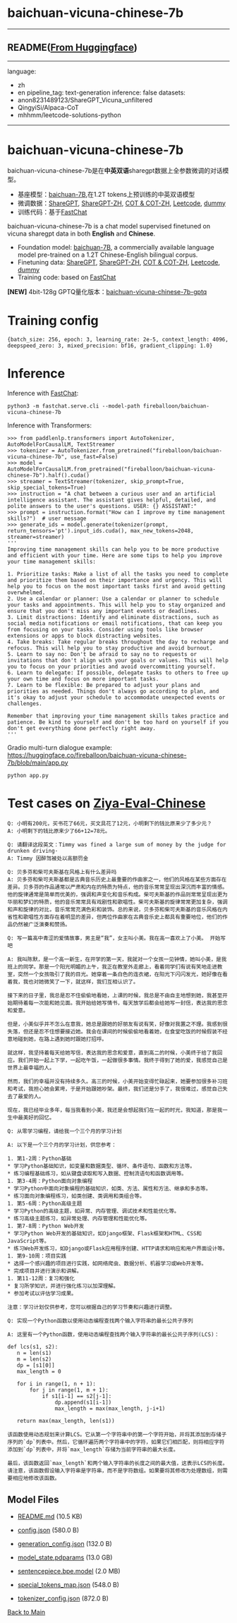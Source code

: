 
# baichuan-vicuna-chinese-7b
---


## README([From Huggingface](https://huggingface.co/fireballoon/baichuan-vicuna-chinese-7b))

---
language:
- zh
- en
pipeline_tag: text-generation
inference: false
datasets:
- anon8231489123/ShareGPT_Vicuna_unfiltered
- QingyiSi/Alpaca-CoT
- mhhmm/leetcode-solutions-python
---

# baichuan-vicuna-chinese-7b

baichuan-vicuna-chinese-7b是在**中英双语**sharegpt数据上全参数微调的对话模型。

- 基座模型：[baichuan-7B](https://huggingface.co/baichuan-inc/baichuan-7B),在1.2T tokens上预训练的中英双语模型
- 微调数据：[ShareGPT](https://huggingface.co/datasets/anon8231489123/ShareGPT_Vicuna_unfiltered/blob/main/ShareGPT_V3_unfiltered_cleaned_split.json), [ShareGPT-ZH](https://huggingface.co/datasets/QingyiSi/Alpaca-CoT/tree/main/Chinese-instruction-collection), [COT & COT-ZH](https://huggingface.co/datasets/QingyiSi/Alpaca-CoT/tree/main/Chain-of-Thought), [Leetcode](https://www.kaggle.com/datasets/erichartford/leetcode-solutions), [dummy](https://github.com/lm-sys/FastChat)
- 训练代码：基于[FastChat](https://github.com/lm-sys/FastChat)

baichuan-vicuna-chinese-7b is a chat model supervised finetuned on vicuna sharegpt data in both **English** and **Chinese**.

- Foundation model: [baichuan-7B](https://huggingface.co/baichuan-inc/baichuan-7B), a commercially available language model pre-trained on a 1.2T Chinese-English bilingual corpus.
- Finetuning data: [ShareGPT](https://huggingface.co/datasets/anon8231489123/ShareGPT_Vicuna_unfiltered/blob/main/ShareGPT_V3_unfiltered_cleaned_split.json), [ShareGPT-ZH](https://huggingface.co/datasets/QingyiSi/Alpaca-CoT/tree/main/Chinese-instruction-collection), [COT & COT-ZH](https://huggingface.co/datasets/QingyiSi/Alpaca-CoT/tree/main/Chain-of-Thought), [Leetcode](https://www.kaggle.com/datasets/erichartford/leetcode-solutions), [dummy](https://github.com/lm-sys/FastChat)
- Training code: based on [FastChat](https://github.com/lm-sys/FastChat)

**[NEW]** 4bit-128g GPTQ量化版本：[baichuan-vicuna-chinese-7b-gptq](https://huggingface.co/fireballoon/baichuan-vicuna-chinese-7b-gptq)


# Training config
```
{batch_size: 256, epoch: 3, learning_rate: 2e-5, context_length: 4096, deepspeed_zero: 3, mixed_precision: bf16, gradient_clipping: 1.0}
```

# Inference
Inference with [FastChat](https://github.com/lm-sys/FastChat):
```
python3 -m fastchat.serve.cli --model-path fireballoon/baichuan-vicuna-chinese-7b
```

Inference with Transformers:
```ipython
>>> from paddlenlp.transformers import AutoTokenizer, AutoModelForCausalLM, TextStreamer
>>> tokenizer = AutoTokenizer.from_pretrained("fireballoon/baichuan-vicuna-chinese-7b", use_fast=False)
>>> model = AutoModelForCausalLM.from_pretrained("fireballoon/baichuan-vicuna-chinese-7b").half().cuda()
>>> streamer = TextStreamer(tokenizer, skip_prompt=True, skip_special_tokens=True)
>>> instruction = "A chat between a curious user and an artificial intelligence assistant. The assistant gives helpful, detailed, and polite answers to the user's questions. USER: {} ASSISTANT:"
>>> prompt = instruction.format("How can I improve my time management skills?")  # user message
>>> generate_ids = model.generate(tokenizer(prompt, return_tensors='pt').input_ids.cuda(), max_new_tokens=2048, streamer=streamer)
'''
Improving time management skills can help you to be more productive and efficient with your time. Here are some tips to help you improve your time management skills:

1. Prioritize tasks: Make a list of all the tasks you need to complete and prioritize them based on their importance and urgency. This will help you to focus on the most important tasks first and avoid getting overwhelmed.
2. Use a calendar or planner: Use a calendar or planner to schedule your tasks and appointments. This will help you to stay organized and ensure that you don't miss any important events or deadlines.
3. Limit distractions: Identify and eliminate distractions, such as social media notifications or email notifications, that can keep you from focusing on your tasks. Consider using tools like browser extensions or apps to block distracting websites.
4. Take breaks: Take regular breaks throughout the day to recharge and refocus. This will help you to stay productive and avoid burnout.
5. Learn to say no: Don't be afraid to say no to requests or invitations that don't align with your goals or values. This will help you to focus on your priorities and avoid overcommitting yourself.
6. Learn to delegate: If possible, delegate tasks to others to free up your own time and focus on more important tasks.
7. Learn to be flexible: Be prepared to adjust your plans and priorities as needed. Things don't always go according to plan, and it's okay to adjust your schedule to accommodate unexpected events or challenges.

Remember that improving your time management skills takes practice and patience. Be kind to yourself and don't be too hard on yourself if you don't get everything done perfectly right away.
'''
```

Gradio multi-turn dialogue example: https://huggingface.co/fireballoon/baichuan-vicuna-chinese-7b/blob/main/app.py
```
python app.py
```

# Test cases on [Ziya-Eval-Chinese](https://huggingface.co/datasets/IDEA-CCNL/Ziya-Eval-Chinese)

```
Q: 小明有200元，买书花了66元，买文具花了12元，小明剩下的钱比原来少了多少元？
A: 小明剩下的钱比原来少了66+12=78元。

Q: 请翻译这段英文：Timmy was fined a large sum of money by the judge for drunken driving·
A: Timmy 因醉驾被处以高额罚金

Q: 贝多芬和柴可夫斯基在风格上有什么差异吗
A: 贝多芬和柴可夫斯基都是古典音乐历史上最重要的作曲家之一，他们的风格在某些方面存在差异。贝多芬的作品通常以严肃和内在的特质为特点，他的音乐常常呈现出深沉而丰富的情感。他的旋律通常是简单而优美的，强调和声变化和音乐构成。柴可夫斯基的作品则常常呈现出更为华丽和梦幻的特质，他的音乐常常具有戏剧性和歌唱性。柴可夫斯基的旋律常常更加复杂，强调和声和旋律的对比，音乐常常充满色彩和装饰。总的来说，贝多芬和柴可夫斯基的音乐风格在内省性和歌唱性方面存在着明显的差异，但两位作曲家在古典音乐史上都具有重要地位，他们的作品仍然被广泛演奏和赞扬。
```

```
Q: 写一篇高中青涩的爱情故事，男主是“我”，女主叫小美。我在高一喜欢上了小美。 开始写吧

A: 我叫陈默，是一个高一新生，在开学的第一天，我就对一个女孩一见钟情，她叫小美，是我班上的同学。那是一个阳光明媚的上午，我正在教室外走廊上，看着同学们有说有笑地走进教室，突然一个女孩吸引了我的目光。她穿着一条白色的连衣裙，在阳光下闪闪发光，她好像在看着我，我也对她微笑了一下，就这样，我们互相认识了。

接下来的日子里，我总是忍不住偷偷地看她，上课的时候，我总是不由自主地想到她，我甚至开始期待着每一次能和她见面。我开始给她写情书，每天放学后都会给她写一封信，表达我的思念和爱意。

但是，小美似乎并不怎么在意我，她总是跟她的好朋友有说有笑，好像对我置之不理。我感到很失落，但还是忍不住想要接近她。我会在课间的时候偷偷地看着她，在食堂吃饭的时候假装不经意地碰到她，在路上遇到她时跟她打招呼。

就这样，我坚持着每天给她写信，表达我的思念和爱意，直到高二的时候，小美终于给了我回应。我们开始一起上下学，一起吃午饭，一起做很多事情。我终于得到了她的爱，我感觉自己是世界上最幸福的人。

然而，我们的幸福并没有持续多久。高三的时候，小美开始变得忙碌起来，她要参加很多补习班和考试，我担心她会累垮，于是开始跟她吵架。最终，我们还是分手了，我很难过，感觉自己失去了最爱的人。

现在，我已经毕业多年，每当我看到小美，我还是会想起我们在一起的时光，我知道，那是我一生中最美好的回忆。
```

```
Q: 从零学习编程，请给我一个三个月的学习计划

A: 以下是一个三个月的学习计划，供您参考：

1. 第1-2周：Python基础
* 学习Python基础知识，如变量和数据类型、循环、条件语句、函数和方法等。
* 练习编程基础练习，如从键盘读取和写入数据、控制流语句和函数调用等。
1. 第3-4周：Python面向对象编程
* 学习Python中面向对象编程的基础知识，如类、方法、属性和方法、继承和多态等。
* 练习面向对象编程练习，如类创建、类调用和类组合等。
1. 第5-6周：Python高级主题
* 学习Python的高级主题，如异常、内存管理、调试技术和性能优化等。
* 练习高级主题练习，如异常处理、内存管理和性能优化等。
1. 第7-8周：Python Web开发
* 学习Python Web开发的基础知识，如Django框架、Flask框架和HTML、CSS和JavaScript等。
* 练习Web开发练习，如Django或Flask应用程序创建、HTTP请求和响应和用户界面设计等。
1. 第9-10周：项目实践
* 选择一个感兴趣的项目进行实践，如网络爬虫、数据分析、机器学习或Web开发等。
* 完成项目并进行演示和讲解。
1. 第11-12周：复习和强化
* 复习所学知识，并进行强化练习以加深理解。
* 参加考试以评估学习成果。

注意：学习计划仅供参考，您可以根据自己的学习节奏和兴趣进行调整。
```

```
Q: 实现一个Python函数以使用动态编程查找两个输入字符串的最长公共子序列

A: 这里有一个Python函数，使用动态编程查找两个输入字符串的最长公共子序列(LCS)：

def lcs(s1, s2):
   n = len(s1)
   m = len(s2)
   dp = [s1[0]]
   max_length = 0
   
   for i in range(1, n + 1):
       for j in range(1, m + 1):
           if s1[i-1] == s2[j-1]:
               dp.append(s1[i-1])
               max_length = max(max_length, j-i+1)
               
   return max(max_length, len(s1))

该函数使用动态规划来计算LCS。它从第一个字符串中的第一个字符开始，并将其添加到存储子序列的`dp`列表中。然后，它循环遍历两个字符串中的字符，如果它们相匹配，则将相应字符添加到`dp`列表中，并将`max_length`存储为当前字符串的最大长度。

最后，该函数返回`max_length`和两个输入字符串的长度之间的最大值，这表示LCS的长度。请注意，该函数假设输入字符串是字符串，而不是字符数组。如果要将其修改为处理数组，则需要相应地修改该函数。
```



## Model Files

- [README.md](https://paddlenlp.bj.bcebos.com/models/community/fireballoon/baichuan-vicuna-chinese-7b/README.md) (10.5 KB)

- [config.json](https://paddlenlp.bj.bcebos.com/models/community/fireballoon/baichuan-vicuna-chinese-7b/config.json) (580.0 B)

- [generation_config.json](https://paddlenlp.bj.bcebos.com/models/community/fireballoon/baichuan-vicuna-chinese-7b/generation_config.json) (132.0 B)

- [model_state.pdparams](https://paddlenlp.bj.bcebos.com/models/community/fireballoon/baichuan-vicuna-chinese-7b/model_state.pdparams) (13.0 GB)

- [sentencepiece.bpe.model](https://paddlenlp.bj.bcebos.com/models/community/fireballoon/baichuan-vicuna-chinese-7b/sentencepiece.bpe.model) (2.0 MB)

- [special_tokens_map.json](https://paddlenlp.bj.bcebos.com/models/community/fireballoon/baichuan-vicuna-chinese-7b/special_tokens_map.json) (548.0 B)

- [tokenizer_config.json](https://paddlenlp.bj.bcebos.com/models/community/fireballoon/baichuan-vicuna-chinese-7b/tokenizer_config.json) (872.0 B)


[Back to Main](../../)